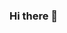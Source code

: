 ### Hi there 👋

<!--
**lucadenhez/lucadenhez** is a ✨ _special_ ✨ repository because its `README.md` (this file) appears on your GitHub profile.

- 👋 I'm Luca 
- 🔭 I’m currently working on multi-threaded TCP sockets
- 🌱 I’m currently learning basic game reverse engineering and disassembly
- 👯 I’m looking to collaborate on any sort of Clash of Clans private server projects
- 📫 Discord: lucaa#4892
- ⚡ Fun fact: amogus impostor
-->

